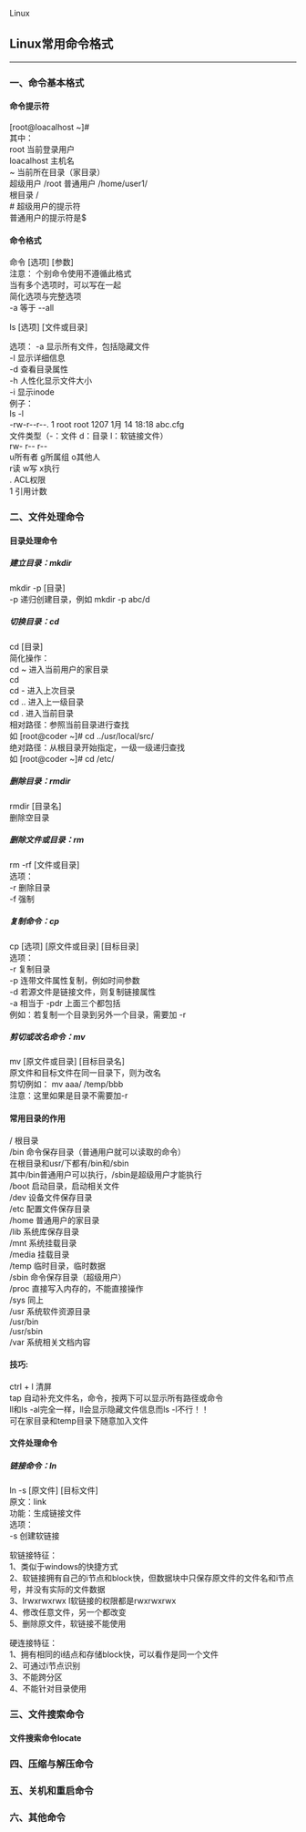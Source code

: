 Linux

## Linux常用命令格式

---

### 一、命令基本格式

#### 命令提示符
[root@loacalhost ~]#  
其中：  
    root                当前登录用户  
    loacalhost          主机名  
    ~                   当前所在目录（家目录）  
                        超级用户 /root          普通用户 /home/user1/  
                        根目录 /  
    #                   超级用户的提示符  
                        普通用户的提示符是$  

#### 命令格式
命令 [选项]  [参数]  
注意：  个别命令使用不遵循此格式  
        当有多个选项时，可以写在一起  
        简化选项与完整选项  
            -a 等于 --all  

ls [选项]  [文件或目录]  

选项：  -a  显示所有文件，包括隐藏文件  
        -l  显示详细信息  
        -d  查看目录属性  
        -h  人性化显示文件大小  
        -i  显示inode  
例子：  
ls -l  
-rw-r--r--. 1 root root 1207 1月 14 18:18 abc.cfg  
    文件类型（-：文件    d：目录    l：软链接文件）  
    rw-      r--      r--  
    u所有者  g所属组  o其他人  
    r读 w写 x执行  
    .  ACL权限  
    1  引用计数  

### 二、文件处理命令

#### 目录处理命令
##### 建立目录：mkdir
mkdir -p [目录]  
    -p  递归创建目录，例如 mkdir -p abc/d  

##### 切换目录：cd
cd [目录]  
    简化操作：  
    cd ~    进入当前用户的家目录  
    cd  
    cd -    进入上次目录  
    cd ..   进入上一级目录  
    cd .    进入当前目录  
相对路径：参照当前目录进行查找  
如 [root@coder ~]# cd ../usr/local/src/  
绝对路径：从根目录开始指定，一级一级递归查找  
如 [root@coder ~]# cd /etc/  

##### 删除目录：rmdir
rmdir [目录名]  
删除空目录  

##### 删除文件或目录：rm
rm -rf [文件或目录]  
选项：    
    -r      删除目录  
    -f      强制  

##### 复制命令：cp
cp [选项]  [原文件或目录]  [目标目录]  
选项：    
    -r      复制目录  
    -p      连带文件属性复制，例如时间参数  
    -d      若源文件是链接文件，则复制链接属性  
    -a      相当于 -pdr 上面三个都包括  
例如：若复制一个目录到另外一个目录，需要加 -r  

##### 剪切或改名命令：mv
mv [原文件或目录]  [目标目录名]  
原文件和目标文件在同一目录下，则为改名  
剪切例如： mv aaa/ /temp/bbb  
注意：这里如果是目录不需要加-r  

#### 常用目录的作用
/           根目录  
/bin        命令保存目录（普通用户就可以读取的命令）  
                在根目录和usr/下都有/bin和/sbin  
                其中/bin普通用户可以执行，/sbin是超级用户才能执行  
/boot       启动目录，启动相关文件   
/dev        设备文件保存目录  
/etc        配置文件保存目录  
/home       普通用户的家目录  
/lib        系统库保存目录  
/mnt        系统挂载目录  
/media      挂载目录  
/temp       临时目录，临时数据  
/sbin       命令保存目录（超级用户）  
/proc       直接写入内存的，不能直接操作  
/sys        同上  
/usr        系统软件资源目录  
                /usr/bin  
                /usr/sbin  
/var        系统相关文档内容  

#### 技巧:
ctrl + l    清屏  
tap         自动补充文件名，命令，按两下可以显示所有路径或命令  
ll和ls -al完全一样，ll会显示隐藏文件信息而ls -l不行！！  
可在家目录和temp目录下随意加入文件  

#### 文件处理命令
##### 链接命令：ln
ln -s [原文件]  [目标文件]  
原文：link  
功能：生成链接文件  
选项：  
    -s  创建软链接  

软链接特征：  
1、类似于windows的快捷方式  
2、软链接拥有自己的i节点和block快，但数据块中只保存原文件的文件名和i节点号，并没有实际的文件数据  
3、lrwxrwxrwx l软链接的权限都是rwxrwxrwx  
4、修改任意文件，另一个都改变  
5、删除原文件，软链接不能使用  

硬连接特征：  
1、拥有相同的i结点和存储block快，可以看作是同一个文件  
2、可通过i节点识别  
3、不能跨分区  
4、不能针对目录使用  

### 三、文件搜索命令

#### 文件搜索命令locate

### 四、压缩与解压命令

### 五、关机和重启命令

### 六、其他命令

